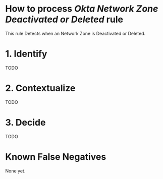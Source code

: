 # How to process *Okta Network Zone Deactivated or Deleted* rule
This rule Detects when an Network Zone is Deactivated or Deleted.

# 1. Identify
TODO

# 2. Contextualize
TODO

# 3. Decide
TODO

# Known False Negatives
None yet.
